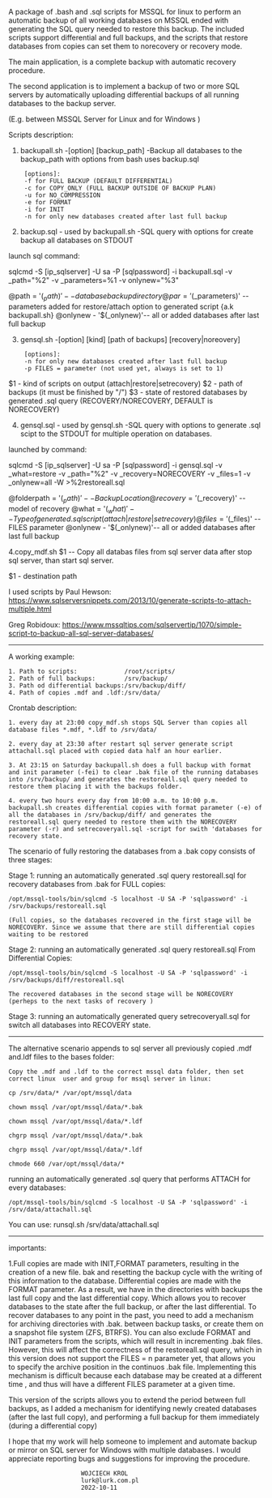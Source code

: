 A package of .bash and .sql scripts for MSSQL for linux to perform an automatic backup of all working databases on MSSQL ended with generating the SQL query needed to restore this backup. The included scripts support differential and full backups, and the scripts that restore databases from copies can set them to norecovery or recovery mode.

The main application, is a complete backup with automatic recovery procedure.

The second application is to implement a backup of two or more SQL servers by automatically uploading differential backups of all running databases to the backup server. 

(E.g. between MSSQL Server for Linux and for Windows )


Scripts description:

1. backupall.sh -[option] [backup_path] -Backup all databases to the backup_path with options from bash uses backup.sql

        [options]:		
		-f for FULL BACKUP (DEFAULT DIFFERENTIAL)
        -c for COPY_ONLY (FULL BACKUP OUTSIDE OF BACKUP PLAN)  
        -u for NO_COMPRESSION
        -e for FORMAT
		-i for INIT
		-n for only new databases created after last full backup
		
2. backup.sql - used by backupall.sh	-SQL query with options for create backup all databases on STDOUT

launch sql command:

sqlcmd -S [ip_sqlserver] -U sa -P [sqlpassword] -i backupall.sql -v _path="%2" -v _parameters=%1 -v onlynew="%3"

@path = '$(_path)'    	-- database backup directory
@par = '$(_parameters)'	-- parameters added for restore/attach option to generated script {a.k backupall.sh}
@onlynew - '$(_onlynew)'-- all or added databases after last full backup

3. gensql.sh -[option] [kind] [path of backups] [recovery|noreovery]

		[options]:	
		-n for only new databases created after last full backup
		-p FILES = parameter (not used yet, always is set to 1)

 $1 - kind of scripts on output (attach|restore|setrecovery) 
 $2 - path of backups (it must be finished by "/")
 $3 - state of restored databases by generated .sql query (RECOVERY/NORECOVERY, DEFAULT is NORECOVERY) 


4. gensql.sql	- used by gensql.sh		-SQL query with options to generate .sql scipt to the STDOUT for multiple operation on databases.

launched by command:

sqlcmd -S [ip_sqlserver] -U sa -P [sqlpassword] -i gensql.sql -v _what=restore -v _path="%2" -v _recovery=NORECOVERY -v _files=1 -v _onlynew=all -W >%2restoreall.sql


@folderpath = '$(_path)' 	-- Backup Location
@recovery = '$(_recovery)' 	-- model of recovery
@what = '$(_what)' 			-- Type of generated .sql script (attach|restore|setrecovery)
@files = '$(_files)' 		-- FILES parameter
@onlynew - '$(_onlynew)'-- all or added databases after last full backup

4.copy_mdf.sh $1		 	-- Copy all databas files from sql server data after stop sql server, than start sql server.

 $1 - destination path
 
I used scripts by Paul Hewson: https://www.sqlserversnippets.com/2013/10/generate-scripts-to-attach-multiple.html

Greg Robidoux: https://www.mssqltips.com/sqlservertip/1070/simple-script-to-backup-all-sql-server-databases/
_________________________________________________________________________________________________________________________________________________________________________________________

A working example:

	1. Path to scripts:				/root/scripts/
	2. Path of full backups: 		/srv/backup/
	3. Path od differential backups:/srv/backup/diff/
	4. Path of copies .mdf and .ldf:/srv/data/ 
	
		
Crontab description:
	
	1. every day at 23:00 copy_mdf.sh stops SQL Server than copies all database files *.mdf, *.ldf to /srv/data/
	
    2. every day at 23:30 after restart sql server generate script attachall.sql placed with copied data half an hour earlier.
		
	3. At 23:15 on Saturday backupall.sh does a full backup with format and init parameter (-fei) to clear .bak file of the running databases into /srv/backup/ and generates the restoreall.sql query needed to restore them placing it with the backups folder. 
	
	4. every two hours every day from 10:00 a.m. to 10:00 p.m. backupall.sh creates differential copies with format parameter (-e) of all the databases in /srv/backup/diff/ and generates the restoreall.sql query needed to restore them with the NORECOVERY parameter (-r) and setrecoveryall.sql -script for swith 'databases for recovery state. 
	

The scenario of fully restoring the databases from a .bak copy consists of three stages: 

Stage 1: running an automatically generated .sql query restoreall.sql for recovery databases from .bak for FULL copies:
    
	/opt/mssql-tools/bin/sqlcmd -S localhost -U SA -P 'sqlpassword' -i /srv/backups/restoreall.sql
	
	(Full copies, so the databases recovered in the first stage will be NORECOVERY. Since we assume that there are still differential copies waiting to be restored


Stage 2: running an automatically generated .sql query restoreall.sql From Differential Copies:
    
	/opt/mssql-tools/bin/sqlcmd -S localhost -U SA -P 'sqlpassword' -i /srv/backups/diff/restoreall.sql
	
	The recovered databases in the second stage will be NORECOVERY (perheps to the next tasks of recovery )
	
     	
Stage 3: running an automatically generated query setrecoveryall.sql for switch all databases into RECOVERY state. 
_________________________________________________________________________________________________________________________________________________________________________________________

The alternative scenario appends to sql server all previously copied .mdf and.ldf files to the bases folder:
 
	Copy the .mdf and .ldf to the correct mssql data folder, then set correct linux  user and group for mssql server in linux:

	cp /srv/data/* /var/opt/mssql/data
	
	chown mssql /var/opt/mssql/data/*.bak
	
	chown mssql /var/opt/mssql/data/*.ldf
	
	chgrp mssql /var/opt/mssql/data/*.bak
	
	chgrp mssql /var/opt/mssql/data/*.ldf

	chmode 660 /var/opt/mssql/data/*
	
running an automatically generated .sql query that performs ATTACH for every databases: 

	/opt/mssql-tools/bin/sqlcmd -S localhost -U SA -P 'sqlpassword' -i /srv/data/attachall.sql
	
You can use: runsql.sh /srv/data/attachall.sql  	
___________________________________________________________________________________________________________________________________________________________________________________________

importants:

1.Full copies are made with INIT,FORMAT parameters, resulting in the creation of a new file. bak and resetting the backup cycle with the writing of this information to the database.
Differential copies are made with the FORMAT parameter. As a result, we have in the directories with backups the last full copy and the last differential copy.
Which allows you to recover databases to the state after the full backup, or after the last differential. To recover databases to any point in the past, you need to add a mechanism for archiving directories with .bak. between backup tasks, or create them on a snapshot file system (ZFS, BTRFS). You can also exclude FORMAT and INIT parameters from the scripts, which will result in incrementing .bak files.
However, this will affect the correctness of the restoreall.sql query, which in this version does not support the FILES = n parameter yet, that allows you to specify the archive position in the continuos .bak file.
Implementing this mechanism is difficult because each database may be created at a different time , and thus will have a different FILES parameter at a given time.
 
This version of the scripts allows you to extend the period between full backups, as I added a mechanism for identifying newly created databases (after the last full copy), and performing a full backup for them immediately (during a differential copy)
  
I hope that my work will help someone to implement and automate backup or mirror on SQL server for Windows with multiple databases. I would appreciate reporting bugs and suggestions for improving the procedure.
 

						WOJCIECH KROL
						lurk@lurk.com.pl
						2022-10-11

